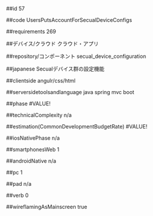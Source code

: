 ##id
57

##code
UsersPutsAccountForSecualDeviceConfigs

##requirements
269

##デバイス/クラウド
クラウド・アプリ

##repository/コンポーネント
secual_device_configuration

##japanese
Secualデバイス群の設定機能

##clientside
angulr/css/html

##serversidetoolsandlanguage
java spring mvc boot

##phase
#VALUE!

##technicalComplexity
n/a

##estimation(CommonDevelopmentBudgetRate)
#VALUE!

##iosNativePhase
n/a

##smartphonesWeb
1

##androidNative
n/a

##pc
1

##pad
n/a

##verb
0

##wireflamingAsMainscreen
true

